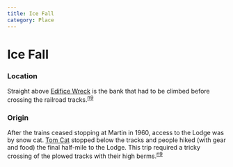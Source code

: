 ```yaml
---
title: Ice Fall
category: Place
---
```

# Ice Fall
### Location

Straight above [Edifice Wreck](Edifice-Wreck) is the bank that had to be climbed before crossing the railroad tracks.<sup>[n9][]</sup>

### Origin

After the trains ceased stopping at Martin in 1960, access to the Lodge was by snow cat. [Tom Cat](Tom-Cat) stopped below the tracks and people hiked (with gear and food) the final half-mile to the Lodge. This trip required a tricky crossing of the plowed tracks with their high berms.<sup>[n9][]</sup>


[n9]: Names-2009
